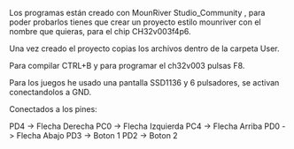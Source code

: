 
Los programas están creado con MounRiver Studio_Community , para poder probarlos tienes que crear un proyecto estilo mounriver con el nombre que quieras, para el chip CH32v003f4p6.

Una vez creado el proyecto copias los archivos dentro de la carpeta User.

Para compilar CTRL+B y para programar el ch32v003 pulsas F8.

Para los juegos he usado una pantalla SSD1136 y 6 pulsadores, se activan conectandolos a GND. 

Conectados a los pines:

PD4 -> Flecha Derecha
PC0 -> Flecha Izquierda
PC4 -> Flecha Arriba
PD0 -> Flecha Abajo
PD3 -> Boton 1
PD2 -> Boton 2


